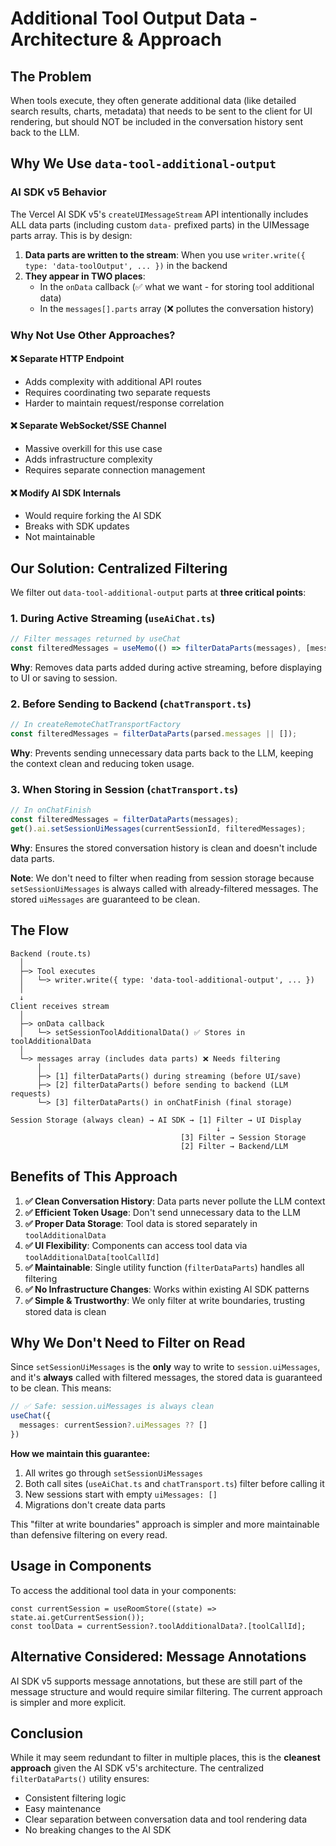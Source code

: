 # Additional Tool Output Data - Architecture & Approach

## The Problem

When tools execute, they often generate additional data (like detailed search results, charts, metadata) that needs to be sent to the client for UI rendering, but should NOT be included in the conversation history sent back to the LLM.

## Why We Use `data-tool-additional-output`

### AI SDK v5 Behavior

The Vercel AI SDK v5's `createUIMessageStream` API intentionally includes ALL data parts (including custom `data-` prefixed parts) in the UIMessage parts array. This is by design:

1. **Data parts are written to the stream**: When you use `writer.write({ type: 'data-toolOutput', ... })` in the backend
2. **They appear in TWO places**:
   - In the `onData` callback (✅ what we want - for storing tool additional data)
   - In the `messages[].parts` array (❌ pollutes the conversation history)

### Why Not Use Other Approaches?

#### ❌ Separate HTTP Endpoint
- Adds complexity with additional API routes
- Requires coordinating two separate requests
- Harder to maintain request/response correlation

#### ❌ Separate WebSocket/SSE Channel  
- Massive overkill for this use case
- Adds infrastructure complexity
- Requires separate connection management

#### ❌ Modify AI SDK Internals
- Would require forking the AI SDK
- Breaks with SDK updates
- Not maintainable

## Our Solution: Centralized Filtering

We filter out `data-tool-additional-output` parts at **three critical points**:

### 1. **During Active Streaming** (`useAiChat.ts`)
```typescript
// Filter messages returned by useChat
const filteredMessages = useMemo(() => filterDataParts(messages), [messages]);
```
**Why**: Removes data parts added during active streaming, before displaying to UI or saving to session.

### 2. **Before Sending to Backend** (`chatTransport.ts`)
```typescript
// In createRemoteChatTransportFactory
const filteredMessages = filterDataParts(parsed.messages || []);
```
**Why**: Prevents sending unnecessary data parts back to the LLM, keeping the context clean and reducing token usage.

### 3. **When Storing in Session** (`chatTransport.ts`)
```typescript
// In onChatFinish
const filteredMessages = filterDataParts(messages);
get().ai.setSessionUiMessages(currentSessionId, filteredMessages);
```
**Why**: Ensures the stored conversation history is clean and doesn't include data parts.

**Note**: We don't need to filter when reading from session storage because `setSessionUiMessages` is always called with already-filtered messages. The stored `uiMessages` are guaranteed to be clean.

## The Flow

```
Backend (route.ts)
  │
  ├─> Tool executes
  │   └─> writer.write({ type: 'data-tool-additional-output', ... })
  │
  ↓
Client receives stream
  │
  ├─> onData callback
  │   └─> setSessionToolAdditionalData() ✅ Stores in toolAdditionalData
  │
  └─> messages array (includes data parts) ❌ Needs filtering
      │
      ├─> [1] filterDataParts() during streaming (before UI/save)
      ├─> [2] filterDataParts() before sending to backend (LLM requests)
      └─> [3] filterDataParts() in onChatFinish (final storage)

Session Storage (always clean) → AI SDK → [1] Filter → UI Display
                                              ↓
                                      [3] Filter → Session Storage
                                      [2] Filter → Backend/LLM
```

## Benefits of This Approach

1. **✅ Clean Conversation History**: Data parts never pollute the LLM context
2. **✅ Efficient Token Usage**: Don't send unnecessary data to the LLM
3. **✅ Proper Data Storage**: Tool data is stored separately in `toolAdditionalData`
4. **✅ UI Flexibility**: Components can access tool data via `toolAdditionalData[toolCallId]`
5. **✅ Maintainable**: Single utility function (`filterDataParts`) handles all filtering
6. **✅ No Infrastructure Changes**: Works within existing AI SDK patterns
7. **✅ Simple & Trustworthy**: We only filter at write boundaries, trusting stored data is clean

## Why We Don't Need to Filter on Read

Since `setSessionUiMessages` is the **only** way to write to `session.uiMessages`, and it's **always** called with filtered messages, the stored data is guaranteed to be clean. This means:

```typescript
// ✅ Safe: session.uiMessages is always clean
useChat({ 
  messages: currentSession?.uiMessages ?? [] 
})
```

**How we maintain this guarantee:**
1. All writes go through `setSessionUiMessages`
2. Both call sites (`useAiChat.ts` and `chatTransport.ts`) filter before calling it
3. New sessions start with empty `uiMessages: []`
4. Migrations don't create data parts

This "filter at write boundaries" approach is simpler and more maintainable than defensive filtering on every read.

## Usage in Components

To access the additional tool data in your components:

```tsx
const currentSession = useRoomStore((state) => state.ai.getCurrentSession());
const toolData = currentSession?.toolAdditionalData?.[toolCallId];
```

## Alternative Considered: Message Annotations

AI SDK v5 supports message annotations, but these are still part of the message structure and would require similar filtering. The current approach is simpler and more explicit.

## Conclusion

While it may seem redundant to filter in multiple places, this is the **cleanest approach** given the AI SDK v5's architecture. The centralized `filterDataParts()` utility ensures:

- Consistent filtering logic
- Easy maintenance
- Clear separation between conversation data and tool rendering data
- No breaking changes to the AI SDK


